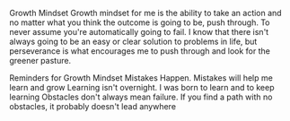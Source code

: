 Growth Mindset
Growth mindset for me is the ability to take an action and no matter what you think the outcome is going to be, push through. To never assume you're automatically going to fail. I know that there isn't always going to be an easy or clear solution to problems in life, but perseverance is what encourages me to push through and look for the greener pasture.

Reminders for Growth Mindset
Mistakes Happen. Mistakes will help me learn and grow
Learning isn't overnight. I was born to learn and to keep learning
Obstacles don't always mean failure. If you find a path with no obstacles, it probably doesn't lead anywhere
